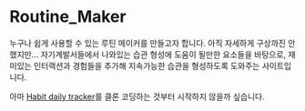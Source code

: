 # Routine_Maker

누구나 쉽게 사용할 수 있는 루틴 메이커를 만들고자 합니다.
아직 자세하게 구상까진 안했지만... 자기계발서들에서 나와있는 습관 형성에 도움이 될만한 요소들을 바탕으로, 재미있는 인터랙션과 경험들을 추가해 지속가능한 습관을 형성하도록 도와주는 사이트입니다.

아마 [Habit daily tracker](https://apps.apple.com/us/app/habit-daily-tracker/id1445651730)를 클론 코딩하는 것부터 시작하지 않을까 싶습니다.

